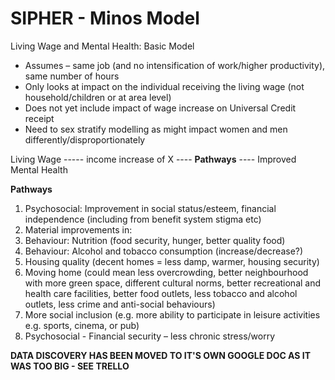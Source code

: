 # SIPHER - Minos Model

Living Wage and Mental Health: Basic Model

- Assumes – same job (and no intensification of work/higher productivity), same number of hours
- Only looks at impact on the individual receiving the living wage (not household/children or at area level)
- Does not yet include impact of wage increase on Universal Credit receipt
- Need to sex stratify modelling as might impact women and men differently/disproportionately

Living Wage ----- income increase of X ---- **Pathways** ---- Improved Mental Health

**Pathways**

1. Psychosocial: Improvement in social status/esteem, financial independence (including from benefit system stigma etc)
2. Material improvements in:
  1. Behaviour: Nutrition (food security, hunger, better quality food)
  2. Behaviour: Alcohol and tobacco consumption (increase/decrease?)
  3. Housing quality (decent homes = less damp, warmer, housing security)
  4. Moving home (could mean less overcrowding, better neighbourhood with more green space, different cultural norms, better recreational and health care facilities, better food outlets, less tobacco and alcohol outlets, less crime and anti-social behaviours)
  5. More social inclusion (e.g. more ability to participate in leisure activities e.g. sports, cinema, or pub)
3. Psychosocial - Financial security – less chronic stress/worry

**DATA DISCOVERY HAS BEEN MOVED TO IT&#39;S OWN GOOGLE DOC AS IT WAS TOO BIG - SEE TRELLO**